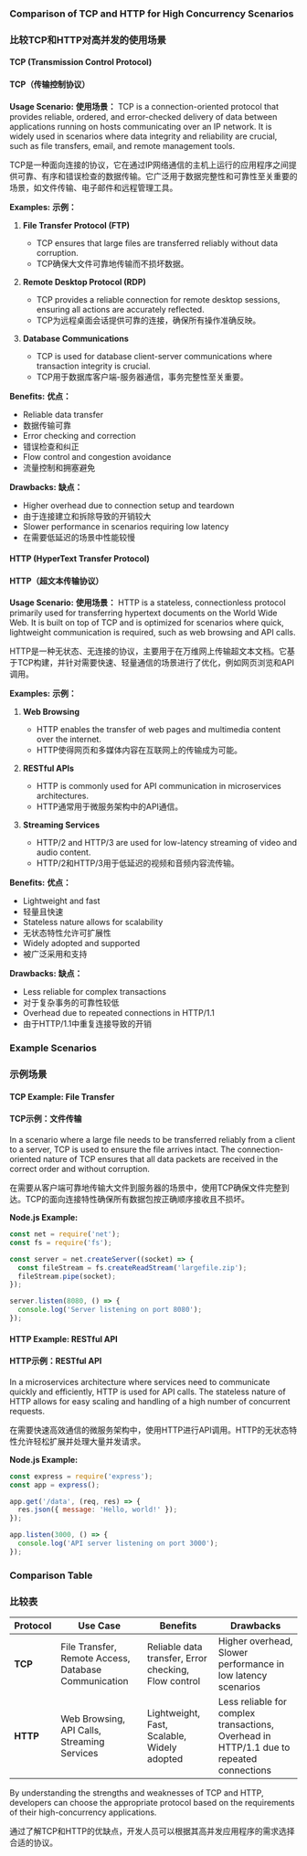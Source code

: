 ### Comparison of TCP and HTTP for High Concurrency Scenarios
### 比较TCP和HTTP对高并发的使用场景

#### TCP (Transmission Control Protocol)
#### TCP（传输控制协议）

**Usage Scenario:**
**使用场景：**
TCP is a connection-oriented protocol that provides reliable, ordered, and error-checked delivery of data between applications running on hosts communicating over an IP network. It is widely used in scenarios where data integrity and reliability are crucial, such as file transfers, email, and remote management tools.

TCP是一种面向连接的协议，它在通过IP网络通信的主机上运行的应用程序之间提供可靠、有序和错误检查的数据传输。它广泛用于数据完整性和可靠性至关重要的场景，如文件传输、电子邮件和远程管理工具。

**Examples:**
**示例：**

1. **File Transfer Protocol (FTP)**
   - TCP ensures that large files are transferred reliably without data corruption.
   - TCP确保大文件可靠地传输而不损坏数据。

2. **Remote Desktop Protocol (RDP)**
   - TCP provides a reliable connection for remote desktop sessions, ensuring all actions are accurately reflected.
   - TCP为远程桌面会话提供可靠的连接，确保所有操作准确反映。

3. **Database Communications**
   - TCP is used for database client-server communications where transaction integrity is crucial.
   - TCP用于数据库客户端-服务器通信，事务完整性至关重要。

**Benefits:**
**优点：**
- Reliable data transfer
- 数据传输可靠
- Error checking and correction
- 错误检查和纠正
- Flow control and congestion avoidance
- 流量控制和拥塞避免

**Drawbacks:**
**缺点：**
- Higher overhead due to connection setup and teardown
- 由于连接建立和拆除导致的开销较大
- Slower performance in scenarios requiring low latency
- 在需要低延迟的场景中性能较慢

#### HTTP (HyperText Transfer Protocol)
#### HTTP（超文本传输协议）

**Usage Scenario:**
**使用场景：**
HTTP is a stateless, connectionless protocol primarily used for transferring hypertext documents on the World Wide Web. It is built on top of TCP and is optimized for scenarios where quick, lightweight communication is required, such as web browsing and API calls.

HTTP是一种无状态、无连接的协议，主要用于在万维网上传输超文本文档。它基于TCP构建，并针对需要快速、轻量通信的场景进行了优化，例如网页浏览和API调用。

**Examples:**
**示例：**

1. **Web Browsing**
   - HTTP enables the transfer of web pages and multimedia content over the internet.
   - HTTP使得网页和多媒体内容在互联网上的传输成为可能。

2. **RESTful APIs**
   - HTTP is commonly used for API communication in microservices architectures.
   - HTTP通常用于微服务架构中的API通信。

3. **Streaming Services**
   - HTTP/2 and HTTP/3 are used for low-latency streaming of video and audio content.
   - HTTP/2和HTTP/3用于低延迟的视频和音频内容流传输。

**Benefits:**
**优点：**
- Lightweight and fast
- 轻量且快速
- Stateless nature allows for scalability
- 无状态特性允许可扩展性
- Widely adopted and supported
- 被广泛采用和支持

**Drawbacks:**
**缺点：**
- Less reliable for complex transactions
- 对于复杂事务的可靠性较低
- Overhead due to repeated connections in HTTP/1.1
- 由于HTTP/1.1中重复连接导致的开销

### Example Scenarios
### 示例场景

#### TCP Example: File Transfer
#### TCP示例：文件传输

In a scenario where a large file needs to be transferred reliably from a client to a server, TCP is used to ensure the file arrives intact. The connection-oriented nature of TCP ensures that all data packets are received in the correct order and without corruption.

在需要从客户端可靠地传输大文件到服务器的场景中，使用TCP确保文件完整到达。TCP的面向连接特性确保所有数据包按正确顺序接收且不损坏。

**Node.js Example:**

```javascript
const net = require('net');
const fs = require('fs');

const server = net.createServer((socket) => {
  const fileStream = fs.createReadStream('largefile.zip');
  fileStream.pipe(socket);
});

server.listen(8080, () => {
  console.log('Server listening on port 8080');
});
```

#### HTTP Example: RESTful API
#### HTTP示例：RESTful API

In a microservices architecture where services need to communicate quickly and efficiently, HTTP is used for API calls. The stateless nature of HTTP allows for easy scaling and handling of a high number of concurrent requests.

在需要快速高效通信的微服务架构中，使用HTTP进行API调用。HTTP的无状态特性允许轻松扩展并处理大量并发请求。

**Node.js Example:**

```javascript
const express = require('express');
const app = express();

app.get('/data', (req, res) => {
  res.json({ message: 'Hello, world!' });
});

app.listen(3000, () => {
  console.log('API server listening on port 3000');
});
```

### Comparison Table
### 比较表

| Protocol  | Use Case                    | Benefits                                  | Drawbacks                                |
|-----------|-----------------------------|-------------------------------------------|------------------------------------------|
| **TCP**   | File Transfer, Remote Access, Database Communication | Reliable data transfer, Error checking, Flow control | Higher overhead, Slower performance in low latency scenarios |
| **HTTP**  | Web Browsing, API Calls, Streaming Services | Lightweight, Fast, Scalable, Widely adopted | Less reliable for complex transactions, Overhead in HTTP/1.1 due to repeated connections |

By understanding the strengths and weaknesses of TCP and HTTP, developers can choose the appropriate protocol based on the requirements of their high-concurrency applications.

通过了解TCP和HTTP的优缺点，开发人员可以根据其高并发应用程序的需求选择合适的协议。
